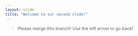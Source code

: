 ```yaml
---
layout: slide
title: "Welcome to our second slide!"
---
```

> Please merge this branch!
Use the left arrow to go back!

